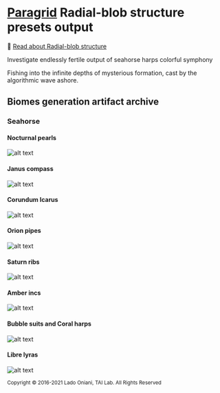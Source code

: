 
# [Paragrid](https://github.com/Toy-Artificial-Intelligence-lab/paragrid-doc) Radial-blob structure presets output

📌 [Read about Radial-blob structure](https://github.com/Toy-Artificial-Intelligence-lab/paragrid-doc/blob/main/markups/paragrid-radial-blob-structure.md)

Investigate endlessly fertile output of seahorse harps colorful symphony

Fishing into the infinite depths of mysterious formation, cast by the algorithmic wave ashore. 

## Biomes generation artifact archive
 
### Seahorse

#### Nocturnal pearls 

![alt text](https://github.com/Toy-Artificial-Intelligence-lab/paragrid-doc/blob/main/images/paragrid/paragrid-radial-blob-example-(7).jpg)

#### Janus compass 

![alt text](https://github.com/Toy-Artificial-Intelligence-lab/paragrid-doc/blob/main/images/paragrid/paragrid-radial-blob-example-(1).jpg)

#### Corundum Icarus

![alt text](https://github.com/Toy-Artificial-Intelligence-lab/paragrid-doc/blob/main/images/paragrid/paragrid-radial-blob-example-(2).jpg)

#### Orion pipes

![alt text](https://github.com/Toy-Artificial-Intelligence-lab/paragrid-doc/blob/main/images/paragrid/paragrid-radial-blob-example-(3).jpg)

#### Saturn ribs 

![alt text](https://github.com/Toy-Artificial-Intelligence-lab/paragrid-doc/blob/main/images/paragrid/paragrid-radial-blob-example-(4).jpg)

#### Amber incs

![alt text](https://github.com/Toy-Artificial-Intelligence-lab/paragrid-doc/blob/main/images/paragrid/paragrid-radial-blob-example-(5).jpg)

#### Bubble suits and Coral harps

![alt text](https://github.com/Toy-Artificial-Intelligence-lab/paragrid-doc/blob/main/images/paragrid/paragrid-radial-blob-example-(6).jpg)

#### Libre lyras

![alt text](https://github.com/Toy-Artificial-Intelligence-lab/paragrid-doc/blob/main/images/paragrid/paragrid-radial-blob-example-(8).jpg)


<sub>Copyright © 2016-2021 Lado Oniani, TAI Lab. All Rights Reserved<sub>
